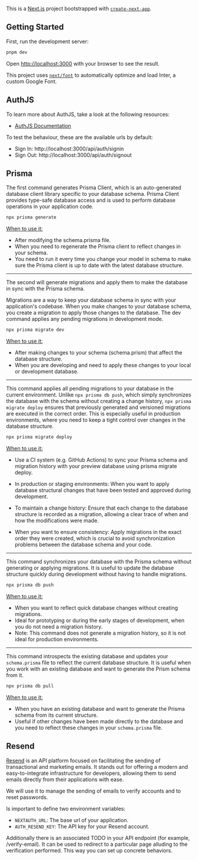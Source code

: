 This is a [Next.js](https://nextjs.org/) project bootstrapped with [`create-next-app`](https://github.com/vercel/next.js/tree/canary/packages/create-next-app).

## Getting Started

First, run the development server:

```zsh
pnpm dev
```

Open [http://localhost:3000](http://localhost:3000) with your browser to see the result.

This project uses [`next/font`](https://nextjs.org/docs/basic-features/font-optimization) to automatically optimize and load Inter, a custom Google Font.

## AuthJS

To learn more about AuthJS, take a look at the following resources:

- [AuthJS Documentation](https://authjs.dev/getting-started/installation?framework=next.js)

To test the behaviour, these are the available urls by default:

- Sign In: http://localhost:3000/api/auth/signin
- Sign Out: http://localhost:3000/api/auth/signout

## Prisma

The first command generates Prisma Client, which is an auto-generated database client library specific to your database schema. Prisma Client provides type-safe database access and is used to perform database operations in your application code.

```zsh
npx prisma generate
```

<ins>When to use it:</ins>

- After modifying the schema.prisma file.
- When you need to regenerate the Prisma client to reflect changes in your schema.
- You need to run it every time you change your model in schema to make sure the Prisma client is up to date with the latest database structure.

---

The second will generate migrations and apply them to make the database in sync with the Prisma schema.

Migrations are a way to keep your database schema in sync with your application's codebase. When you make changes to your database schema, you create a migration to apply those changes to the database. The dev command applies any pending migrations in development mode.

```zsh
npx prisma migrate dev
```

<ins>When to use it:</ins>

- After making changes to your schema (schema.prism) that affect the database structure.
- When you are developing and need to apply these changes to your local or development database.

---

This command applies all pending migrations to your database in the current environment. Unlike `npx prisma db push`, which simply synchronizes the database with the schema without creating a change history, `npx prisma migrate deploy` ensures that previously generated and versioned migrations are executed in the correct order. This is especially useful in production environments, where you need to keep a tight control over changes in the database structure.

```zsh
npx prisma migrate deploy
```

<ins>When to use it:</ins>

- Use a CI system (e.g. GitHub Actions) to sync your Prisma schema and migration history with your preview database using prisma migrate deploy.

- In production or staging environments: When you want to apply database structural changes that have been tested and approved during development.

- To maintain a change history: Ensure that each change to the database structure is recorded as a migration, allowing a clear trace of when and how the modifications were made.

- When you want to ensure consistency: Apply migrations in the exact order they were created, which is crucial to avoid synchronization problems between the database schema and your code.

---

This command synchronizes your database with the Prisma schema without generating or applying migrations. It is useful to update the database structure quickly during development without having to handle migrations.

```zsh
npx prisma db push
```

<ins>When to use it:</ins>

- When you want to reflect quick database changes without creating migrations.
- Ideal for prototyping or during the early stages of development, when you do not need a migration history.
- Note: This command does not generate a migration history, so it is not ideal for production environments.

---

This command introspects the existing database and updates your `schema.prisma` file to reflect the current database structure. It is useful when you work with an existing database and want to generate the Prism schema from it.

```zsh
npx prisma db pull
```

<ins>When to use it:</ins>

- When you have an existing database and want to generate the Prisma schema from its current structure.
- Useful if other changes have been made directly to the database and you need to reflect these changes in your `schema.prisma` file.

## Resend

[Resend](https://resend.com/home) is an API platform focused on facilitating the sending of transactional and marketing emails. It stands out for offering a modern and easy-to-integrate infrastructure for developers, allowing them to send emails directly from their applications with ease.

We will use it to manage the sending of emails to verify accounts and to reset passwords.

Is important to define two environment variables:

- `NEXTAUTH_URL`: The base url of your application.
- `AUTH_RESEND_KEY`: The API key for your Resend account.

Additionally there is an associated TODO in your API endpoint (for example, /verify-email). It can be used to redirect to a particular page alluding to the verification performed. This way you can set up concrete behaviors.
